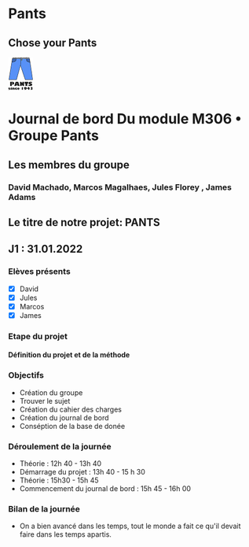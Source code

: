 # Pants
## Chose your Pants
![N|Solid](https://github.com/azrod2K/Pants/blob/main/bestlogo.png)
# Journal de bord Du module M306 • Groupe Pants

## Les membres du groupe
### David Machado, Marcos Magalhaes, Jules Florey , James Adams


## Le titre de notre projet: PANTS

## J1 : 31.01.2022

### Elèves présents
- [x] David
- [x] Jules
- [x] Marcos
- [x] James

### Etape du projet
#### Définition du projet et de la méthode

### Objectifs
* Création du groupe 
* Trouver le sujet
* Création du cahier des charges  
* Création du journal de bord
* Conséption de la base de donée
<!-- A compléter en début de travail. Fixez vous des objectifs pour la journée et répartissez vous les -->

### Déroulement de la journée
* Théorie : 12h 40 - 13h 40
* Démarrage du projet : 13h 40 - 15 h 30
* Théorie : 15h30 - 15h 45
* Commencement du journal de bord : 15h 45 - 16h 00
### Bilan de la journée
* On a bien avancé dans les temps, tout le monde a fait ce qu'il devait faire dans les temps apartis.

